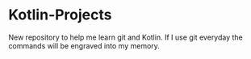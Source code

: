 # Kotlin-Projects
New repository to help me learn git and Kotlin.
If I use git everyday the commands will be engraved into my memory.
